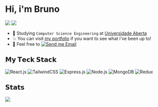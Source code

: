 # Hi, i'm Bruno

[![](https://img.shields.io/badge/-@baronix-%23181717?style=flat-square&logo=github)](https://github.com/baronix)
[![](https://img.shields.io/badge/LinkedIn-0077B5?style=flat-square&logo=linkedin&logoColor=white)](https://www.linkedin.com/in/brunob92/)

- :school: Studying `Computer Science Engineering` at [Universidade Aberta](https://portal.uab.pt/)
- :boom: You can visit [my portfolio](https://baronwork.pt) if you want to see what i've been up to!
- :email: Feel free to [![Send me Email](https://img.shields.io/static/v1?label=reach&amp;message=out&amp;color=EA4335&amp;style=flat-square)](mailto:baronwork@icloud.com)

## 𝗠𝘆 𝗧𝗲𝗰𝗸 𝗦𝘁𝗮𝗰𝗸

![React.js](https://img.shields.io/badge/-React.js-%23282C34?style=flat-square&logo=react)
![TailwindCSS](https://img.shields.io/badge/-TailwindCSS-%231a202c?style=flat-square&logo=tailwind-css)
![Express.js](https://img.shields.io/badge/Express.js-404D59?style=flat-square)
![Node.js](https://img.shields.io/badge/Node.js-43853D?style=flat-square&logo=node.js&logoColor=white)
![MongoDB](https://img.shields.io/badge/MongoDB-4EA94B?style=flat-square&logo=mongodb&logoColor=white)
![Redux](https://img.shields.io/badge/Redux-593D88?style=flat-square&logo=redux&logoColor=white)

## 𝗦𝘁𝗮𝘁𝘀

<img  align="center"  src="https://github-readme-stats.anuraghazra1.vercel.app/api/top-langs/?username=baronix&theme=dark&hide_border=false&no-bg=true&no-frame=true&langs_count=7"/>

